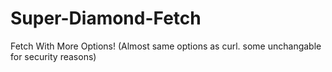 # Super-Diamond-Fetch
Fetch With More Options! (Almost same options as curl. some unchangable for security reasons)
